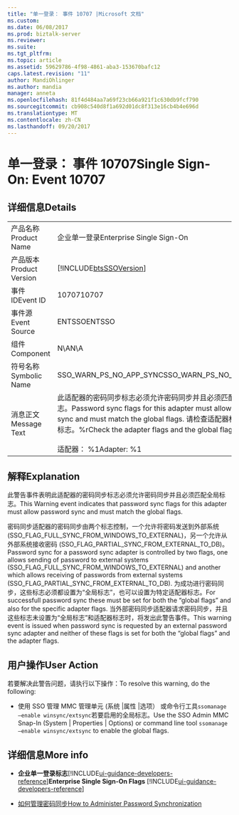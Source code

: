 ```yaml
---
title: "单一登录： 事件 10707 |Microsoft 文档"
ms.custom: 
ms.date: 06/08/2017
ms.prod: biztalk-server
ms.reviewer: 
ms.suite: 
ms.tgt_pltfrm: 
ms.topic: article
ms.assetid: 59629786-4f98-4861-aba3-153670bafc12
caps.latest.revision: "11"
author: MandiOhlinger
ms.author: mandia
manager: anneta
ms.openlocfilehash: 81f4d484aa7a69f23cb66a921f1c630db9fcf790
ms.sourcegitcommit: cb908c540d8f1a692d01dc8f313e16cb4b4e696d
ms.translationtype: MT
ms.contentlocale: zh-CN
ms.lasthandoff: 09/20/2017
---
```

# <a name="single-sign-on-event-10707"></a><span data-ttu-id="2a1f7-102">单一登录： 事件 10707</span><span class="sxs-lookup"><span data-stu-id="2a1f7-102">Single Sign-On: Event 10707</span></span>
## <a name="details"></a><span data-ttu-id="2a1f7-103">详细信息</span><span class="sxs-lookup"><span data-stu-id="2a1f7-103">Details</span></span>  
  
|||  
|-|-|  
|<span data-ttu-id="2a1f7-104">产品名称</span><span class="sxs-lookup"><span data-stu-id="2a1f7-104">Product Name</span></span>|<span data-ttu-id="2a1f7-105">企业单一登录</span><span class="sxs-lookup"><span data-stu-id="2a1f7-105">Enterprise Single Sign-On</span></span>|  
|<span data-ttu-id="2a1f7-106">产品版本</span><span class="sxs-lookup"><span data-stu-id="2a1f7-106">Product Version</span></span>|[!INCLUDE[btsSSOVersion](../includes/btsssoversion-md.md)]|  
|<span data-ttu-id="2a1f7-107">事件 ID</span><span class="sxs-lookup"><span data-stu-id="2a1f7-107">Event ID</span></span>|<span data-ttu-id="2a1f7-108">10707</span><span class="sxs-lookup"><span data-stu-id="2a1f7-108">10707</span></span>|  
|<span data-ttu-id="2a1f7-109">事件源</span><span class="sxs-lookup"><span data-stu-id="2a1f7-109">Event Source</span></span>|<span data-ttu-id="2a1f7-110">ENTSSO</span><span class="sxs-lookup"><span data-stu-id="2a1f7-110">ENTSSO</span></span>|  
|<span data-ttu-id="2a1f7-111">组件</span><span class="sxs-lookup"><span data-stu-id="2a1f7-111">Component</span></span>|<span data-ttu-id="2a1f7-112">N\A</span><span class="sxs-lookup"><span data-stu-id="2a1f7-112">N\A</span></span>|  
|<span data-ttu-id="2a1f7-113">符号名称</span><span class="sxs-lookup"><span data-stu-id="2a1f7-113">Symbolic Name</span></span>|<span data-ttu-id="2a1f7-114">SSO_WARN_PS_NO_APP_SYNC</span><span class="sxs-lookup"><span data-stu-id="2a1f7-114">SSO_WARN_PS_NO_APP_SYNC</span></span>|  
|<span data-ttu-id="2a1f7-115">消息正文</span><span class="sxs-lookup"><span data-stu-id="2a1f7-115">Message Text</span></span>|<span data-ttu-id="2a1f7-116">此适配器的密码同步标志必须允许密码同步并且必须匹配全局标志。</span><span class="sxs-lookup"><span data-stu-id="2a1f7-116">Password sync flags for this adapter must allow password sync and must match the global flags.</span></span> <span data-ttu-id="2a1f7-117">请检查适配器标志和全局标志。%r</span><span class="sxs-lookup"><span data-stu-id="2a1f7-117">Check the adapter flags and the global flags.%r</span></span><br /><br /> <span data-ttu-id="2a1f7-118">适配器： %1</span><span class="sxs-lookup"><span data-stu-id="2a1f7-118">Adapter: %1</span></span>|  
  
## <a name="explanation"></a><span data-ttu-id="2a1f7-119">解释</span><span class="sxs-lookup"><span data-stu-id="2a1f7-119">Explanation</span></span>  
 <span data-ttu-id="2a1f7-120">此警告事件表明此适配器的密码同步标志必须允许密码同步并且必须匹配全局标志。</span><span class="sxs-lookup"><span data-stu-id="2a1f7-120">This Warning event indicates that password sync flags for this adapter must allow password sync and must match the global flags.</span></span>  
  
 <span data-ttu-id="2a1f7-121">密码同步适配器的密码同步由两个标志控制，一个允许将密码发送到外部系统 (SSO_FLAG_FULL_SYNC_FROM_WINDOWS_TO_EXTERNAL)，另一个允许从外部系统接收密码 (SSO_FLAG_PARTIAL_SYNC_FROM_EXTERNAL_TO_DB)。</span><span class="sxs-lookup"><span data-stu-id="2a1f7-121">Password sync for a password sync adapter is controlled by two flags, one allows sending of password to external systems (SSO_FLAG_FULL_SYNC_FROM_WINDOWS_TO_EXTERNAL) and another which allows receiving of passwords from external systems (SSO_FLAG_PARTIAL_SYNC_FROM_EXTERNAL_TO_DB).</span></span> <span data-ttu-id="2a1f7-122">为成功进行密码同步，这些标志必须都设置为“全局标志”，也可以设置为特定适配器标志。</span><span class="sxs-lookup"><span data-stu-id="2a1f7-122">For successfull password sync these must be set for both the “global flags” and also for the specific adapter flags.</span></span> <span data-ttu-id="2a1f7-123">当外部密码同步适配器请求密码同步，并且这些标志未设置为“全局标志”和适配器标志时，将发出此警告事件。</span><span class="sxs-lookup"><span data-stu-id="2a1f7-123">This warning event is issued when password sync is requested by an external password sync adapter and neither of these flags is set for both the “global flags” and the adapter flags.</span></span>  
  
## <a name="user-action"></a><span data-ttu-id="2a1f7-124">用户操作</span><span class="sxs-lookup"><span data-stu-id="2a1f7-124">User Action</span></span>  
 <span data-ttu-id="2a1f7-125">若要解决此警告问题，请执行以下操作：</span><span class="sxs-lookup"><span data-stu-id="2a1f7-125">To resolve this warning, do the following:</span></span>  
  
-   <span data-ttu-id="2a1f7-126">使用 SSO 管理 MMC 管理单元 (系统 &#124;属性 &#124;选项） 或命令行工具`ssomanage –enable winsync/extsync`若要启用的全局标志。</span><span class="sxs-lookup"><span data-stu-id="2a1f7-126">Use the SSO Admin MMC Snap-In (System &#124; Properties &#124; Options) or command line tool  `ssomanage –enable winsync/extsync` to enable the global flags.</span></span>  
  
## <a name="more-info"></a><span data-ttu-id="2a1f7-127">详细信息</span><span class="sxs-lookup"><span data-stu-id="2a1f7-127">More info</span></span>
  
-   <span data-ttu-id="2a1f7-128">**企业单一登录标志**[!INCLUDE[ui-guidance-developers-reference](../includes/ui-guidance-developers-reference.md)]</span><span class="sxs-lookup"><span data-stu-id="2a1f7-128">**Enterprise Single Sign-On Flags** [!INCLUDE[ui-guidance-developers-reference](../includes/ui-guidance-developers-reference.md)]</span></span>  
  
-   [<span data-ttu-id="2a1f7-129">如何管理密码同步</span><span class="sxs-lookup"><span data-stu-id="2a1f7-129">How to Administer Password Synchronization</span></span>](../core/how-to-administer-password-synchronization.md)